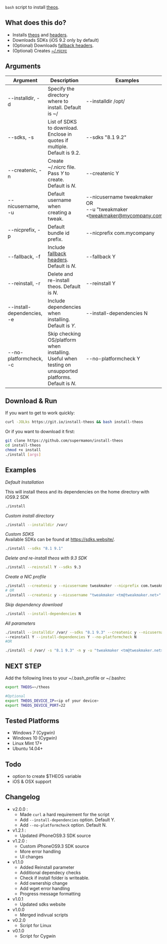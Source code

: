 ``bash`` script to install [theos](https://github.com/theos/theos).

## What does this do?

* Installs [theos](https://github.com/theos/theos) and [headers](https://github.com/theos/headers).
* Downloads SDKs (iOS 9.2 only by default)
* (Optional) Downloads [fallback headers](https://github.com/supermamon/iOS-fallback-headers).
* (Optional) Creates [~/.nicrc](https://github.com/theos/theos/wiki/nicrc%285%29)

## Arguments

|Argument        |Description  |Examples|
|----------------|-------------|--------|
|--installdir, -d|Specify the directory where to install. Default is ~/|--installdir /opt/|
|--sdks, -s      |List of SDKS to download. Enclose in quotes if multiple. Default is 9.2. |--sdks "8.1 9.2"|
|--createnic, -n |Create ~/.nicrc file. Pass *Y* to create. Default is *N*.|--createnic Y|
|--nicusername, -u|Default username when creating a tweak.|--nicusername tweakmaker <br />OR<br /> --u "tweakmaker &lt;tweakmaker@mycompany.com&gt;"|
|--nicprefix, -p|Default bundle id prefix.|--nicprefix com.mycompany|
|--fallback, -f|Include [fallback headers](https://github.com/supermamon/iOS-fallback-headers). Default is *N*.|--fallback Y|
|--reinstall, -r|Delete and re-install theos. Default is *N*.|--reinstall Y|
|--install-dependencies, -e|Include dependencies when installing. Default is *Y*.|--install-dependencies N|
|--no-platformcheck, -c|Skip checking OS/platform when installing. Useful when testing on unsupported platforms. Default is *N*.|--no-platformcheck Y|

## Download & Run

If you want to get to work quickly:
````bash
curl -JOLks https://git.io/install-theos && bash install-theos
````

Or if you want to download it first:
````bash
git clone https://github.com/supermamon/install-theos
cd install-theos
chmod +x install
./install [args]
````


<!-- wget https://git.io/install-theos && bash install-theos [args] -->

## Examples

*Default Installation*

This will install theos and its dependencies on the home directory with iOS9.2 SDK
````bash
./install
````

*Custom install directory*
````bash
./install --installdir /var/
````

*Custom SDKS*  
Available SDKs can be found at https://sdks.website/.

````bash
./install --sdks "8.1 9.1"
````

*Delete and re-install theos with 9.3 SDK*

````bash
./install --reinstall Y --sdks 9.3
````

*Create a NIC profile*  

````bash
./install --createnic y --nicusername tweakmaker --nicprefix com.tweakmaker
# OR
./install --createnic y --nicusername "tweakmaker <tm@tweakmaker.net>" --nicprefix net.tweakmaker
````

*Skip dependency download*

````bash
./install --install-dependencies N
````


*All parameters*
````bash
./install --installdir /var/ --sdks "8.1 9.3" --createnic y --nicusername "tweakmaker <tm@tweakmaker.net>" --nicprefix net.tweakmaker --fallback Y
--reinstall Y --install-dependencies Y --no-platformcheck N
#OR

./install -d /var/ -s "8.1 9.3" -n y -u "tweakmaker <tm@tweakmaker.net>" -p net.tweakmaker -f Y -r y -e Y -c N

````

## NEXT STEP

Add the following lines to your ~/.bash_profile or ~/.bashrc

````bash
export THEOS=~/theos

#Optional
export THEOS_DEVICE_IP=<ip of your device>
export THEOS_DEVICE_PORT=22
````

## Tested Platforms
* Windows 7 (Cygwin)
* Windows 10 (Cygwin)
* Linux Mint 17+
* Ubuntu 14.04+

## Todo

* option to create $THEOS variable
* iOS & OSX support

## Changelog

* v2.0.0 :
  - Made `curl` a hard requirement for the script
  - Add `--install-dependencies` option. Default Y.
  - Add `--no-platformcheck` option. Default N.
* v1.2.1 :
  - Updated iPhoneOS9.3 SDK source
* v1.2.0 :
  - Custom iPhoneOS9.3 SDK source
  - More error handling
  - UI changes
* v1.1.0
  - Added Reinstall parameter
  - Additional dependecy checks
  - Check if install folder is writeable.
  - Add ownership change
  - Add wget error handling
  - Progress message formatting
* v1.0.1
  - Updated sdks website
* v1.0.0
  - Merged indivual scripts
* v0.2.0
  - Script for Linux
* v0.1.0
  - Script for Cygwin
